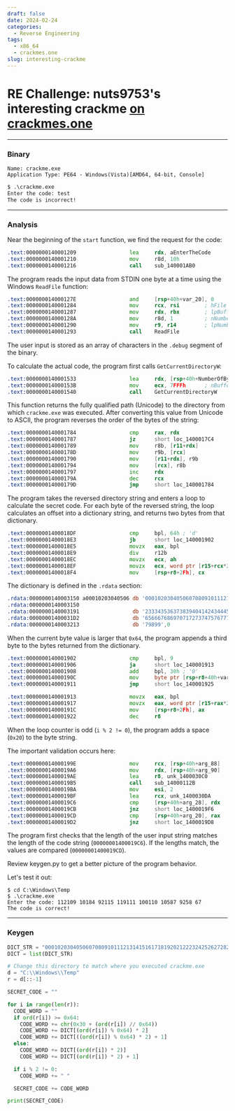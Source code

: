 ```yaml
---
draft: false 
date: 2024-02-24 
categories:
  - Reverse Engineering
tags:
  - x86_64
  - crackmes.one
slug: interesting-crackme
---
```


# RE Challenge: nuts9753's interesting crackme [on crackmes.one](https://crackmes.one/crackme/659fff95eef082e477ff59de) 

***

### Binary 

```
Name: crackme.exe
Application Type: PE64 - Windows(Vista)[AMD64, 64-bit, Console]
```

```cmd
$ .\crackme.exe
Enter the code: test
The code is incorrect!
```

<!-- more -->

***

### Analysis

Near the beginning of the `start` function, we find the request for the code:

```asm
.text:0000000140001209                 lea     rdx, aEnterTheCode 
.text:0000000140001210                 mov     r8d, 10h
.text:0000000140001216                 call    sub_140001AB0
```

The program reads the input data from STDIN one byte at a time using the Windows `ReadFile` function:

```asm
.text:000000014000127E                 and     [rsp+40h+var_20], 0
.text:0000000140001284                 mov     rcx, rsi        ; hFile
.text:0000000140001287                 mov     rdx, rbx        ; lpBuffer
.text:000000014000128A                 mov     r8d, 1          ; nNumberOfBytesToRead
.text:0000000140001290                 mov     r9, r14         ; lpNumberOfBytesRead
.text:0000000140001293                 call    ReadFile
```

The user input is stored as an array of characters in the `.debug` segment of the binary.

To calculate the actual code, the program first calls `GetCurrentDirectoryW`:

```asm
.text:0000000140001533                 lea     rdx, [rsp+40h+NumberOfBytesRead] 
.text:000000014000153B                 mov     ecx, 7FFFh      ; nBufferLength
.text:0000000140001540                 call    GetCurrentDirectoryW
```

This function returns the fully qualified path (Unicode) to the directory from which `crackme.exe` was executed. After converting this value from Unicode to ASCII, the program reverses the order of the bytes of the string:

```asm
.text:0000000140001784                 cmp     rax, rdx
.text:0000000140001787                 jz      short loc_1400017C4
.text:0000000140001789                 mov     r8b, [r11+rdx]
.text:000000014000178D                 mov     r9b, [rcx]
.text:0000000140001790                 mov     [r11+rdx], r9b
.text:0000000140001794                 mov     [rcx], r8b
.text:0000000140001797                 inc     rdx
.text:000000014000179A                 dec     rcx
.text:000000014000179D                 jmp     short loc_140001784
```

The program takes the reversed directory string and enters a loop to calculate the secret code. For each byte of the reversed string, the loop calculates an offset into a dictionary string, and returns two bytes from that dictionary.

```asm
.text:00000001400018DF                 cmp     bpl, 64h ; 'd'
.text:00000001400018E3                 jb      short loc_140001902
.text:00000001400018E5                 movzx   eax, bpl
.text:00000001400018E9                 div     r12b
.text:00000001400018EC                 movzx   ecx, ah
.text:00000001400018EF                 movzx   ecx, word ptr [r15+rcx*2]
.text:00000001400018F4                 mov     [rsp+r8+2Fh], cx
```

The dictionary is defined in the `.rdata` section:

```asm
.rdata:0000000140003150 a00010203040506 db '00010203040506070809101112131415161718192021222324252627282930313'
.rdata:0000000140003150                                         
.rdata:0000000140003191                 db '23334353637383940414243444546474849505152535455565758596061626364'
.rdata:00000001400031D2                 db '65666768697071727374757677787980818283848586878889909192939495969'
.rdata:0000000140003213                 db '79899',0
```

When the current byte value is larger that `0x64`, the program appends a third byte to the bytes returned from the dictionary. 

```asm
.text:0000000140001902                 cmp     bpl, 9
.text:0000000140001906                 ja      short loc_140001913
.text:0000000140001908                 add     bpl, 30h ; '0'
.text:000000014000190C                 mov     byte ptr [rsp+r8+40h+var_10], bpl
.text:0000000140001911                 jmp     short loc_140001925

.text:0000000140001913                 movzx   eax, bpl
.text:0000000140001917                 movzx   eax, word ptr [r15+rax*2]
.text:000000014000191C                 mov     [rsp+r8+2Fh], ax
.text:0000000140001922                 dec     r8
```

When the loop counter is odd (`i % 2 != 0`), the program adds a space (`0x20`) to the byte string. 

The important validation occurs here:

```asm
.text:000000014000199E                 mov     rcx, [rsp+40h+arg_88]
.text:00000001400019A6                 mov     rdx, [rsp+40h+arg_90]
.text:00000001400019AE                 lea     r8, unk_1400030C0
.text:00000001400019B5                 call    sub_14000112B
.text:00000001400019BA                 mov     esi, 2
.text:00000001400019BF                 lea     rcx, unk_1400030DA
.text:00000001400019C6                 cmp     [rsp+40h+arg_28], rdx
.text:00000001400019CB                 jnz     short loc_1400019F6
.text:00000001400019CD                 cmp     [rsp+40h+arg_20], rax
.text:00000001400019D2                 jnz     short loc_1400019D8
```

The program first checks that the length of the user input string matches the length of the code string (`00000001400019C6`). If the lengths match, the values are compared (`00000001400019CD`).

Review keygen.py to get a better picture of the program behavior. 

Let's test it out:
```
$ cd C:\Windows\Temp
$ .\crackme.exe
Enter the code: 112109 10184 92115 119111 100110 10587 9258 67
The code is correct!
```


***

### Keygen

```python title="keygen.py"
DICT_STR = "00010203040506070809101112131415161718192021222324252627282930313233343536373839404142434445464748495051525354555657585960616263646566676869707172737475767778798081828384858687888990919293949596979899"
DICT = list(DICT_STR)

# Change this directory to match where you executed crackme.exe
d = "C:\\Windows\\Temp"
r = d[::-1]

SECRET_CODE = ""

for i in range(len(r)):
  CODE_WORD = ""
  if ord(r[i]) >= 0x64:
    CODE_WORD += chr(0x30 + (ord(r[i]) // 0x64))
    CODE_WORD += DICT[(ord(r[i]) % 0x64) * 2]
    CODE_WORD += DICT[((ord(r[i]) % 0x64) * 2) + 1] 
  else:
    CODE_WORD += DICT[(ord(r[i]) * 2)]
    CODE_WORD += DICT[(ord(r[i]) * 2) + 1]

  if i % 2 != 0:
    CODE_WORD += " "

  SECRET_CODE += CODE_WORD

print(SECRET_CODE)

```

